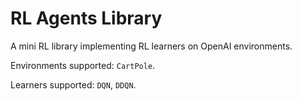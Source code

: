 # RL Agents Library
A mini RL library implementing RL learners on OpenAI environments.

Environments supported: `CartPole`.

Learners supported: `DQN`, `DDQN`.